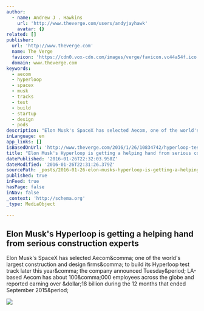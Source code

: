 ```yaml
---
author:
  - name: Andrew J . Hawkins
    url: 'http://www.theverge.com/users/andyjayhawk'
    avatar: {}
related: []
publisher:
  url: 'http://www.theverge.com'
  name: The Verge
  favicon: 'https://cdn0.vox-cdn.com/images/verge/favicon.vc44a54f.ico'
  domain: www.theverge.com
keywords:
  - aecom
  - hyperloop
  - spacex
  - musk
  - tracks
  - test
  - build
  - startup
  - design
  - pods
description: "Elon Musk's SpaceX has selected Aecom, one of the world's largest construction and design firms, to build its Hyperloop test track later this year, the company announced Tuesday. LA-based Aecom has about 100,000 employees across the globe and reported earning over $18 billion during the 12 months that ended September 2015."
inLanguage: en
app_links: []
isBasedOnUrl: 'http://www.theverge.com/2016/1/26/10834742/hyperloop-test-track-aecom-construction-firm-deal'
title: "Elon Musk's Hyperloop is getting a helping hand from serious construction experts"
datePublished: '2016-01-26T22:32:03.958Z'
dateModified: '2016-01-26T22:31:26.379Z'
sourcePath: _posts/2016-01-26-elon-musks-hyperloop-is-getting-a-helping-hand-from-serious.md
published: true
inFeed: true
hasPage: false
inNav: false
_context: 'http://schema.org'
_type: MediaObject

---
```

<article style=""><h1>Elon Musk's Hyperloop is getting a helping hand from serious construction experts</h1><p>Elon Musk's SpaceX has selected Aecom&amp;comma; one of the world's largest construction and design firms&amp;comma; to build its Hyperloop test track later this year&amp;comma; the company announced Tuesday&amp;period; LA-based Aecom has about 100&amp;comma;000 employees across the globe and reported earning over &amp;dollar;18 billion during the 12 months that ended September 2015&amp;period;</p><img src="https://cdn3.vox-cdn.com/thumbor/ZIl6MXget1OOR13mEkC7gdudLg8=/0x29:601x367/1600x900/cdn0.vox-cdn.com/uploads/chorus_image/image/48643949/hyperloop-purple.0.png" /></article>